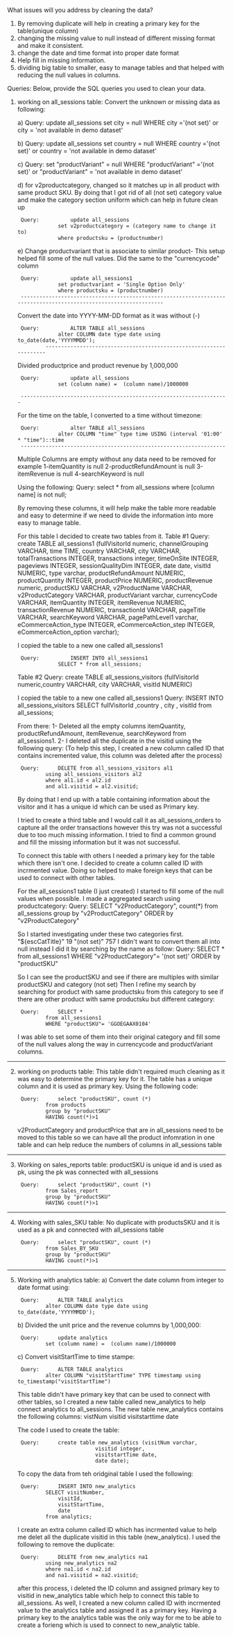 What issues will you address by cleaning the data?

1) By removing duplicate will help in creating a primary key for the table(unique column)
2) changing the missing value to null instead of different missing format and make it consistent.
3) change the date and time format into proper date format
4) Help fill in missing information.
5) dividing big table to smaller, easy to manage tables and that helped with reducing the null values in columns.



Queries:
Below, provide the SQL queries you used to clean your data.

1) working on all_sessions table:
	Convert the unknown or missing data as following:

	a)	Query:			update all_sessions
					set city = null
					WHERE city ='(not set)' or city = 'not available in demo dataset'

	b)	Query:			update all_sessions
					set country = null
					WHERE country ='(not set)' or country = 'not available in demo dataset'


	c)	Query:			set "productVariant" = null
					WHERE "productVariant" ='(not set)' or "productVariant" = 'not available in demo dataset'
	
	d) 	for v2productcategory, changed so it matches up in all product with same product SKU. By doing that I got rid of all (not set) category value 
		and make the category section uniform which can help in future clean up
		
		Query:			update all_sessions
					set v2productcategory = (category name to change it to)
					where productsku = (productnumber)

	e) 	Change productvariant that is associate to similar product- This setup helped fill some of the null values. Did the same to the "currencycode" column
		
		Query:			update all_sessions1
					set productvariant = 'Single Option Only'
					where productsku = (productnumber)
		-----------------------------------------------------------------------------------------------------------------

	Convert the date into YYYY-MM-DD format as it was without (-)
				
		Query:			ALTER TABLE all_sessions
					alter COLUMN date type date using to_date(date,'YYYYMMDD');
                -------------------------------------------------------------------

	Divided productprice and product revenue by 1,000,000 

		Query:			update all_sessions
					set (column name) =  (column name)/1000000  		

		-------------------------------------------------------------------

	For the time on the table, I converted to a time without timezone:

		Query:			alter TABLE all_sessions
					alter COLUMN "time" type time USING (interval '01:00' * "time")::time
		------------------------------------------------------------------

	Multiple Columns are empty without any data need to be removed for example 
		1-itemQuantity is null
		2-productRefundAmount is null
		3-itemRevenue is null
		4-searchKeyword is null

	Using the following:
		Query:			select * from all_sessions
					where [column name] is not null;

	By removing these columns, it will help make the table more readable and easy to determine if we need to divide the information into more 
	easy to manage table.
	
	For this table I decided to create two tables from it. 
	Table #1
		Query:			create TABLE all_sessions1 (fullVisitorId numeric,
						   		channelGrouping VARCHAR,
						   		time TIME, country VARCHAR,
						   		city VARCHAR, totalTransactions INTEGER,
						   		transactions integer, timeOnSite INTEGER,
						   		pageviews INTEGER, sessionQualityDim INTEGER,
						   		date date,  visitId NUMERIC, type varchar,
						   		productRefundAmount NUMERIC, productQuantity INTEGER,
						   		productPrice NUMERIC, productRevenue numeric,
						   		productSKU VARCHAR, v2ProductName VARCHAR,
						   		v2ProductCategory VARCHAR, productVariant varchar, currencyCode VARCHAR,
						   		itemQuantity INTEGER, itemRevenue NUMERIC, transactionRevenue NUMERIC,
						   		transactionId VARCHAR, pageTitle VARCHAR, searchKeyword VARCHAR,
						  		pagePathLevel1 varchar, eCommerceAction_type INTEGER,
						   		eCommerceAction_step INTEGER, eCommerceAction_option varchar);

	
	I copied the table to a new one called all_sessions1 

		Query:			INSERT INTO all_sessions1
					SELECT * from all_sessions;
	
	Table #2
		Query:			create TABLE all_sessions_visitors (fullVisitorId numeric,country VARCHAR,
							city VARCHAR, visitId NUMERIC)
	
	I copied the table to a new one called all_sessions1 
		Query:
					INSERT INTO all_sessions_visitors
					SELECT fullVisitorId ,country ,
						city , visitId
					from all_sessions;

	From there:
	1- Deleted all the empty columns itemQuantity, productRefundAmount, itemRevenue, searchKeyword from all_sessions1.
	2- I deleted all the duplicate in the visitid using the following query:
		(To help this step, I created a new column called ID that contains incremented value, this column was 
		deleted after the process) 
			
		Query:		DELETE from all_sessions_visitors al1
				using all_sessions_visitors al2
				where al1.id < al2.id
				and al1.visitid = al2.visitid;

	By doing that I end up with a table containing information about the visitor and it has a unique id which can be used as Primary key.
	
	I tried to create a third table and I would call it as all_sessions_orders to capture all the order transactions however this try was 
	not a successful due to too much missing information. I tried to find a common ground and fill the missing information but it was 
	not successful.

	To connect this table with others I needed a primary key for the table which there isn't one. I decided to create a column called ID with incrmented value.
	Doing so helped to make foreign keys that can be used to connect with other tables.

	For the all_sessions1 table (I just created) I started to fill some of the null values when possible. I made a aggregated search using
	productcategory:
		Query:		SELECT "v2ProductCategory", count(*)
				from all_sessions
				group by "v2ProductCategory"
				ORDER by "v2ProductCategory"
	
	So I started investigating under these two categories first.
								"${escCatTitle}"	19
								"(not set)"		757
	 I didn't want to convert them all into null instead I did it by searching by the name as follow:
		Query:		SELECT *
				from all_sessions1
				WHERE "v2ProductCategory"= '(not set)'
				ORDER by "productSKU"

	So I can see the productSKU and see if there are multiples with similar productSKU and category (not set)
	Then I refine my search by searching for product with same productsku from this category to see if there are 
	other product with same productsku but different category:

		Query:		SELECT *
				from all_sessions1
				WHERE "productSKU"= 'GGOEGAAX0104' 

	I was able to set some of them into their original category and fill some of the null values along the way in currencycode and productVariant columns.
__________________________________________________________________________________________________________________________________________________________________________________________


2) working on products table:
	This table didn't required much cleaning as it was easy to determine the primary key for it. The table has a unique column and it 
	is used as primary key. Using the following code:
		
		Query:		select "productSKU", count (*)
				from products
				group by "productSKU"
				HAVING count(*)>1
	
	v2ProductCategory and productPrice that are in all_sessions need to be moved to this table so we can have all the product infomration in one table and can help 
	reduce the numbers of columns in all_sessions table
__________________________________________________________________________________________________________________________________________________________________________________________

3) Working on sales_reports table:
	productSKU is unique id and is used as pk, using the pk was connected with all_sessions

		Query:		select "productSKU", count (*)
				from Sales_report
				group by "productSKU"
				HAVING count(*)>1
___________________________________________________________________________________________________________________________________________________________________________________________

4) Working with sales_SKU table:
	No duplicate with productsSKU and it is used as a pk and connected with all_sessions table
	
		Query:		select "productSKU", count (*)
				from Sales_BY_SKU
				group by "productSKU"
				HAVING count(*)>1
____________________________________________________________________________________________________________________________________________________________________________________________

5) Working with analytics table:
	a) Convert the date column from integer to date format using:

		Query:		ALTER TABLE analytics
				alter COLUMN date type date using to_date(date,'YYYYMMDD');

	b) Divided the unit price and the revenue columns by 1,000,000:

		Query:		update analytics
				set (column name) =  (column name)/1000000  

	c) Convert visitStartTime to time stampe:

		Query:		ALTER TABLE analytics
				alter COLUMN "visitStartTime" TYPE timestamp using to_timestamp("visitStartTime")

	This table didn't have primary key that can be used to connect with other tables, so I created a new table called new_analytics
	to help connect analytics to all_sessions.
	The new table new_analytics contains the following columns:
				vistNum
				visitid
				visitstarttime
				date

	The code I used to create the table:
		
		Query:		create table new_analytics (visitNum varchar, 
					    		visitid integer,
					     		visitstartTime date,
					      		date date);
			
	To copy the data from teh oridginal table I used the following:
		
		Query:		INSERT INTO new_analytics
				SELECT visitNumber, 
					visitId, 
					visitStartTime,
					date
				from analytics;

	I create an extra column called ID which has incrmented value to help me delet all the duplicate visitid in this table (new_analytics).
	I used the following to remove the duplicate:
			
		Query:		DELETE from new_analytics na1
				using new_analytics na2
				where na1.id < na2.id
				and na1.visitid = na2.visitid;

	after this process, i deleted the ID column and assigned primary key to visitid in new_analytics table which help to connect this table to all_sessions.
	As well, I created a new column called ID with incrmented value to the analytics table and assigned it as a primary key. Having a primary key to the analytics 
	table was the only way for me to be able to create a forieng which is used to connect to new_analytic table.



